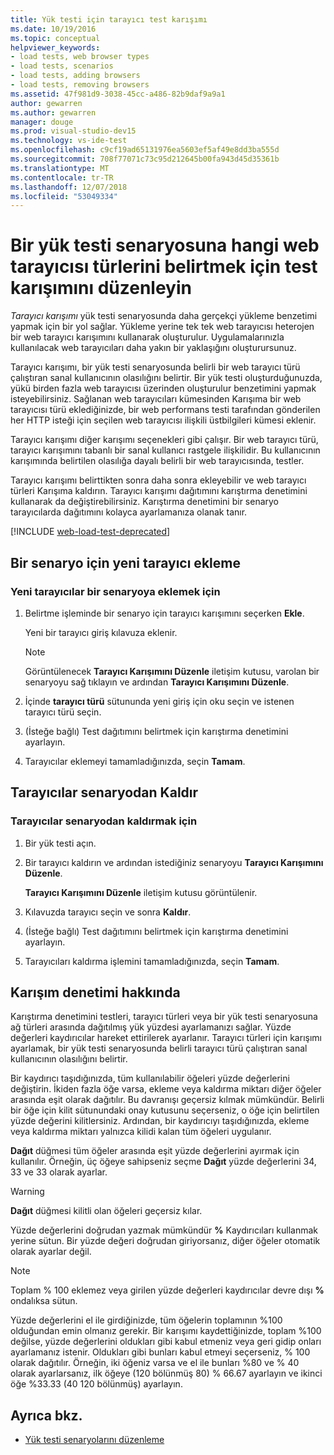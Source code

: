 ```yaml
---
title: Yük testi için tarayıcı test karışımı
ms.date: 10/19/2016
ms.topic: conceptual
helpviewer_keywords:
- load tests, web browser types
- load tests, scenarios
- load tests, adding browsers
- load tests, removing browsers
ms.assetid: 47f981d9-3038-45cc-a486-82b9daf9a9a1
author: gewarren
ms.author: gewarren
manager: douge
ms.prod: visual-studio-dev15
ms.technology: vs-ide-test
ms.openlocfilehash: c9cf19ad65131976ea5603ef5af49e8dd3ba555d
ms.sourcegitcommit: 708f77071c73c95d212645b00fa943d45d35361b
ms.translationtype: MT
ms.contentlocale: tr-TR
ms.lasthandoff: 12/07/2018
ms.locfileid: "53049334"
---
```

# <a name="edit-the-test-mix-to-specify-which-web-browsers-types-in-a-load-test-scenario"></a>Bir yük testi senaryosuna hangi web tarayıcısı türlerini belirtmek için test karışımını düzenleyin

*Tarayıcı karışımı* yük testi senaryosunda daha gerçekçi yükleme benzetimi yapmak için bir yol sağlar. Yükleme yerine tek tek web tarayıcısı heterojen bir web tarayıcı karışımını kullanarak oluşturulur. Uygulamalarınızla kullanılacak web tarayıcıları daha yakın bir yaklaşığını oluşturursunuz.

Tarayıcı karışımı, bir yük testi senaryosunda belirli bir web tarayıcı türü çalıştıran sanal kullanıcının olasılığını belirtir. Bir yük testi oluşturduğunuzda, yükü birden fazla web tarayıcısı üzerinden oluşturulur benzetimini yapmak isteyebilirsiniz. Sağlanan web tarayıcıları kümesinden Karışıma bir web tarayıcısı türü eklediğinizde, bir web performans testi tarafından gönderilen her HTTP isteği için seçilen web tarayıcısı ilişkili üstbilgileri kümesi eklenir.

Tarayıcı karışımı diğer karışımı seçenekleri gibi çalışır. Bir web tarayıcı türü, tarayıcı karışımını tabanlı bir sanal kullanıcı rastgele ilişkilidir. Bu kullanıcının karışımında belirtilen olasılığa dayalı belirli bir web tarayıcısında, testler.

Tarayıcı karışımı belirttikten sonra daha sonra ekleyebilir ve web tarayıcı türleri Karışıma kaldırın. Tarayıcı karışımı dağıtımını karıştırma denetimini kullanarak da değiştirebilirsiniz. Karıştırma denetimini bir senaryo tarayıcılarda dağıtımını kolayca ayarlamanıza olanak tanır.

[!INCLUDE [web-load-test-deprecated](includes/web-load-test-deprecated.md)]

## <a name="add-new-browsers-to-a-scenario"></a>Bir senaryo için yeni tarayıcı ekleme

### <a name="to-add-new-browsers-to-a-scenario"></a>Yeni tarayıcılar bir senaryoya eklemek için

1.  Belirtme işleminde bir senaryo için tarayıcı karışımını seçerken **Ekle**.

     Yeni bir tarayıcı giriş kılavuza eklenir.

    > [!NOTE]
    > Görüntülenecek **Tarayıcı Karışımını Düzenle** iletişim kutusu, varolan bir senaryoyu sağ tıklayın ve ardından **Tarayıcı Karışımını Düzenle**.

2.  İçinde **tarayıcı türü** sütununda yeni giriş için oku seçin ve istenen tarayıcı türü seçin.

3.  (İsteğe bağlı) Test dağıtımını belirtmek için karıştırma denetimini ayarlayın.

4.  Tarayıcılar eklemeyi tamamladığınızda, seçin **Tamam**.

##  <a name="remove-browsers-from-a-scenario"></a>Tarayıcılar senaryodan Kaldır

### <a name="to-remove-browsers-from-a-scenario"></a>Tarayıcılar senaryodan kaldırmak için

1.  Bir yük testi açın.

2.  Bir tarayıcı kaldırın ve ardından istediğiniz senaryoyu **Tarayıcı Karışımını Düzenle**.

     **Tarayıcı Karışımını Düzenle** iletişim kutusu görüntülenir.

3.  Kılavuzda tarayıcı seçin ve sonra **Kaldır**.

4.  (İsteğe bağlı) Test dağıtımını belirtmek için karıştırma denetimini ayarlayın.

5.  Tarayıcıları kaldırma işlemini tamamladığınızda, seçin **Tamam**.

## <a name="about-the-mix-control"></a>Karışım denetimi hakkında

 Karıştırma denetimini testleri, tarayıcı türleri veya bir yük testi senaryosuna ağ türleri arasında dağıtılmış yük yüzdesi ayarlamanızı sağlar. Yüzde değerleri kaydırıcılar hareket ettirilerek ayarlanır. Tarayıcı türleri için karışımı ayarlamak, bir yük testi senaryosunda belirli tarayıcı türü çalıştıran sanal kullanıcının olasılığını belirtir.

 Bir kaydırıcı taşıdığınızda, tüm kullanılabilir öğeleri yüzde değerlerini değiştirin. İkiden fazla öğe varsa, ekleme veya kaldırma miktarı diğer öğeler arasında eşit olarak dağıtılır. Bu davranışı geçersiz kılmak mümkündür. Belirli bir öğe için kilit sütunundaki onay kutusunu seçerseniz, o öğe için belirtilen yüzde değerini kilitlersiniz. Ardından, bir kaydırıcıyı taşıdığınızda, ekleme veya kaldırma miktarı yalnızca kilidi kalan tüm öğeleri uygulanır.

 **Dağıt** düğmesi tüm öğeler arasında eşit yüzde değerlerini ayırmak için kullanılır. Örneğin, üç öğeye sahipseniz seçme **Dağıt** yüzde değerlerini 34, 33 ve 33 olarak ayarlar.

> [!WARNING]
> **Dağıt** düğmesi kilitli olan öğeleri geçersiz kılar.

 Yüzde değerlerini doğrudan yazmak mümkündür **%** Kaydırıcıları kullanmak yerine sütun. Bir yüzde değeri doğrudan giriyorsanız, diğer öğeler otomatik olarak ayarlar değil.

> [!NOTE]
> Toplam % 100 eklemez veya girilen yüzde değerleri kaydırıcılar devre dışı **%** ondalıksa sütun.

 Yüzde değerlerini el ile girdiğinizde, tüm öğelerin toplamının %100 olduğundan emin olmanız gerekir. Bir karışımı kaydettiğinizde, toplam %100 değilse, yüzde değerlerini oldukları gibi kabul etmeniz veya geri gidip onları ayarlamanız istenir. Oldukları gibi bunları kabul etmeyi seçerseniz, % 100 olarak dağıtılır.  Örneğin, iki öğeniz varsa ve el ile bunları %80 ve % 40 olarak ayarlarsanız, ilk öğeye (120 bölünmüş 80) % 66.67 ayarlayın ve ikinci öğe %33.33 (40 120 bölünmüş) ayarlayın.

## <a name="see-also"></a>Ayrıca bkz.

- [Yük testi senaryolarını düzenleme](../test/edit-load-test-scenarios.md)